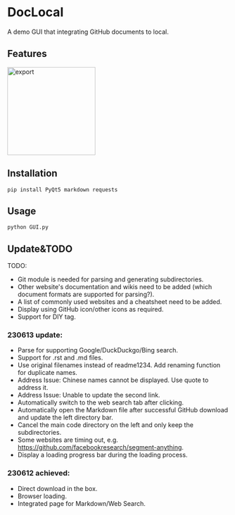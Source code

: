 # DocLocal
A demo GUI that integrating GitHub documents to local.

## Features
<img src="export_notion.png" alt="export" width="200"/>

## Installation
```shell 
pip install PyQt5 markdown requests
```

## Usage
```shell
python GUI.py
```

## Update&TODO
TODO:
- Git module is needed for parsing and generating subdirectories.  
- Other website's documentation and wikis need to be added (which document formats are supported for parsing?).  
- A list of commonly used websites and a cheatsheet need to be added.  
- Display using GitHub icon/other icons as required.  
- Support for DIY tag.   

### 230613 update:
- Parse for supporting Google/DuckDuckgo/Bing search.   
- Support for .rst and .md files.     
- Use original filenames instead of readme1234. Add renaming function for duplicate names.  
- Address Issue: Chinese names cannot be displayed. Use quote to address it.  
- Address Issue: Unable to update the second link.  
- Automatically switch to the web search tab after clicking.  
- Automatically open the Markdown file after successful GitHub download and update the left directory bar.  
- Cancel the main code directory on the left and only keep the subdirectories.  
- Some websites are timing out, e.g. https://github.com/facebookresearch/segment-anything.  
- Display a loading progress bar during the loading process.  

### 230612 achieved:
- Direct download in the box.   
- Browser loading.   
- Integrated page for Markdown/Web Search.   
